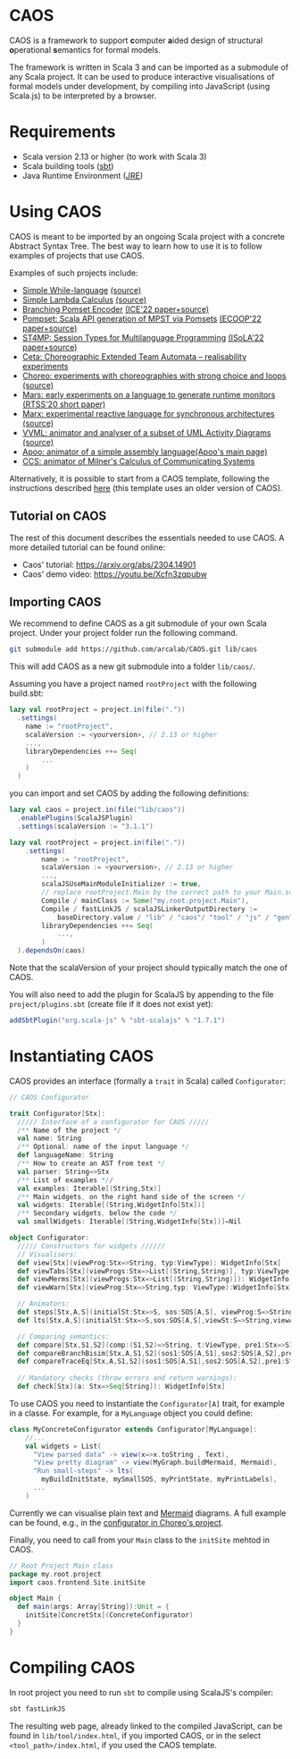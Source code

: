 # CAOS

CAOS is a framework to support **c**omputer **a**ided design of 
structural **o**perational **s**emantics for formal models.

The framework is written in Scala 3 and can be imported as a submodule of any Scala project.
It can be used to produce interactive visualisations of formal models under development, 
by compiling into JavaScript (using Scala.js) to be interpreted by a browser.

<!-- Please, notice that this README and CAOS documentation are under construction. 
We recommend interested users to look at [Choreo](https://github.com/arcalab/choreo), 
which provides an example of how to import and use CAOS. 
A live website of the generated site by CAOS can be found at 
[http://arcalab.github.io/choreo/](http://arcalab.github.io/choreo/) 
 -->
# Requirements

* Scala version 2.13 or higher (to work with Scala 3)
* Scala building tools ([sbt](https://www.scala-sbt.org)) 
* Java Runtime Environment ([JRE](https://www.java.com/en/download/))  

# Using CAOS

CAOS is meant to be imported by an ongoing Scala project with a concrete Abstract Syntax Tree. The best way to learn how to use it is to follow examples of projects that use CAOS.

Examples of such projects include:

 - [Simple While-language](https://cister-labs.github.io/whilelang-scala/) [(source)](https://github.com/cister-labs/whilelang-scala)
 - [Simple Lambda Calculus](http://arcalab.github.io/lambda-caos) [(source)](https://github.com/arcalab/lambda-caos)
 - [Branching Pomset Encoder](http://lmf.di.uminho.pt/b-pomset/) [(ICE'22 paper+source)](https://jose.proenca.org/publication/edixhoven-branching-2022/)
 - [Pompset: Scala API generation of MPST via Pomsets](http://lmf.di.uminho.pt/pompset) [(ECOOP'22 paper+source)](https://jose.proenca.org/publication/cledou-apigeneration-2022/)
 - [ST4MP: Session Types for Multilanguage Programming](http://lmf.di.uminho.pt/st4mp/) [(ISoLA'22 paper+source)](https://jose.proenca.org/publication/jongmans-st4mp-2022/)
 - [Ceta: Choreographic Extended Team Automata – realisability experiments](http://lmf.di.uminho.pt/ceta)
 - [Choreo: experiments with choreographies with strong choice and loops](http://arcalab.github.io/choreo/) [(source)](https://github.com/arcalab/choreo)
 - [Mars: early experiments on a language to generate runtime monitors](https://mars-language.bitbucket.io) [(RTSS'20 short paper)](https://jose.proenca.org/publication/nandi-dsl-2020/)
 - [Marx: experimental reactive language for synchronous architectures](http://lmf.di.uminho.pt/marx/) [(source)](https://github.com/arcalab/marx)
 - [VVML: animator and analyser of a subset of UML Activity Diagrams](https://cister-labs.github.io/coreVVML/) [(source)](https://github.com/cister-labs/coreVVML/)
 - [Apoo: animator of a simple assembly language](https://cister-labs.github.io/apoo)[(Apoo's main page)](https://www.dcc.fc.up.pt/~rvr/naulas/apoo/)
 - [CCS: animator of Milner's Calculus of Communicating Systems](http://lmf.di.uminho.pt/ccs-caos/)

Alternatively, it is possible to start from a CAOS template, following the instructions described [here](https://github.com/arcalab/caos.g8) (this template uses an older version of CAOS).

## Tutorial on CAOS

The rest of this document describes the essentials needed to use CAOS. A more detailed tutorial can be found online:

 - Caos' tutorial: https://arxiv.org/abs/2304.14901
 - Caos' demo video: https://youtu.be/Xcfn3zqpubw 


## Importing CAOS

We recommend to define CAOS as a git submodule of your own Scala project.
Under your project folder run the following command. 

```bash 
git submodule add https://github.com/arcalab/CAOS.git lib/caos
```

This will add CAOS as a new git submodule into a folder `lib/caos/`.

Assuming you have a project named `rootProject` with the following build.sbt:
```scala
lazy val rootProject = project.in(file("."))
  .settings(
    name := "rootProject",
    scalaVersion := <yourversion>, // 2.13 or higher
    ...,
    libraryDependencies ++= Seq(
        ...
    )
  )
```
you can import and set CAOS by adding the following definitions:

```scala
lazy val caos = project.in(file("lib/caos"))
  .enablePlugins(ScalaJSPlugin)
  .settings(scalaVersion := "3.1.1")

lazy val rootProject = project.in(file("."))
    .settings(
        name := "rootProject",
        scalaVersion := <yourversion>, // 2.13 or higher
        ...,
        scalaJSUseMainModuleInitializer := true,
        // replace rootProject.Main by the correct path to your Main.scala class
        Compile / mainClass := Some("my.root.project.Main"),
        Compile / fastLinkJS / scalaJSLinkerOutputDirectory := 
            baseDirectory.value / "lib" / "caos"/ "tool" / "js" / "gen",
        libraryDependencies ++= Seq(
            ...,
        )
  ).dependsOn(caos)
```

Note that the scalaVersion of your project should typically match the one of CAOS.

You will also need to add the plugin for ScalaJS by appending to the file `project/plugins.sbt` (create file if it does not exist yet):

```scala
addSbtPlugin("org.scala-js" % "sbt-scalajs" % "1.7.1")
```

# Instantiating CAOS

CAOS provides an interface (formally a `trait` in Scala) called `Configurator`:

```scala
// CAOS Configurator 

trait Configurator[Stx]:
  ///// Interface of a configurator for CAOS /////
  /** Name of the project */
  val name: String
  /** Optional: name of the input language */
  def languageName: String
  /** How to create an AST from text */
  val parser: String=>Stx
  /** List of examples *//
  val examples: Iterable[(String,Stx)]
  /** Main widgets, on the right hand side of the screen */
  val widgets: Iterable[(String,WidgetInfo[Stx])]
  /** Secondary widgets, below the code */
  val smallWidgets: Iterable[(String,WidgetInfo[Stx])]=Nil

object Configurator:
  ///// Constructors for widgets //////
  // Visualisers:
  def view[Stx](viewProg:Stx=>String, typ:ViewType): WidgetInfo[Stx]
  def viewTabs[Stx](viewProgs:Stx=>List[(String,String)], typ:ViewType): WidgetInfo[Stx]
  def viewMerms[Stx](viewProgs:Stx=>List[(String,String)]): WidgetInfo[Stx]
  def viewWarn[Stx](viewProg:Stx=>String,typ: ViewType):WidgetInfo[Stx]

  // Animators:
  def steps[Stx,A,S](initialSt:Stx=>S, sos:SOS[A,S], viewProg:S=>String, typ:ViewType): WidgetInfo[Stx]
  def lts[Stx,A,S](initialSt:Stx=>S,sos:SOS[A,S],viewSt:S=>String,viewAct:A=>String,maxSt:Int=80): WidgetInfo[Stx]

  // Comparing semantics:
  def compare[Stx,S1,S2](comp:(S1,S2)=>String, t:ViewType, pre1:Stx=>S1, pre2:Stx=>S2): WidgetInfo[Stx]
  def compareBranchBisim[Stx,A,S1,S2](sos1:SOS[A,S1],sos2:SOS[A,S2],pre1:Stx=>S1,pre2:Stx=>S2): WidgetInfo[Stx]
  def compareTraceEq[Stx,A,S1,S2](sos1:SOS[A,S1],sos2:SOS[A,S2],pre1:Stx=>S1,pre2:Stx=>S2): WidgetInfo[Stx]
  
  // Mandatory checks (throw errors and return warnings):
  def check[Stx](a: Stx=>Seq[String]): WidgetInfo[Stx]
```
To use CAOS you need to instantiate the `Configurator[A]` trait, 
for example in a classe. For example, for a `MyLanguage` object you could define:
```scala 
class MyConcreteConfigurator extends Configurator[MyLanguage]: 
    //...
    val widgets = List(
      "View parsed data" -> view(x=>x.toString , Text),
      "View pretty diagram" -> view(MyGraph.buildMermaid, Mermaid),
      "Run small-steps" -> lts(
        myBuildInitState, mySmallSOS, myPrintState, myPrintLabels),
      ...
    )
```

Currently we can visualise plain text and [Mermaid](https://mermaid-js.github.io) diagrams.
A full example can be found, e.g., in the [configurator in Choreo's project](https://github.com/arcalab/choreo/blob/8e5cb787595da87266956741bc77c72dac7eab9a/src/main/scala/choreo/frontend/ChoreoSOSme.scala).



Finally, you need to call from your `Main` class to the `initSite` mehtod in CAOS. 

```scala 
// Root Project Main class 
package my.root.project
import caos.frontend.Site.initSite

object Main {
  def main(args: Array[String]):Unit = {
    initSite[ConcretStx](ConcreteConfigurator)
  }
}
```

# Compiling CAOS

In root project you need to run `sbt` to compile using ScalaJS's compiler:

```bash
sbt fastLinkJS
```

The resulting web page, already linked to the compiled JavaScript, can be found in 
`lib/tool/index.html`, if you imported CAOS, or in the select `<tool_path>/index.html`, 
if you used the CAOS template.
